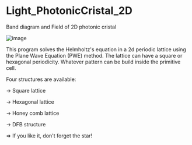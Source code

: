 # Light_PhotonicCristal_2D
Band diagram  and Field of 2D photonic cristal

![image](https://user-images.githubusercontent.com/35040499/111984049-2e24d900-8b0b-11eb-8d66-83058a11af3a.png)


This program solves the Helmholtz's equation in a 2d periodic lattice using the Plane Wave Equation (PWE) method.
The lattice can have a square or hexagonal periodicity. Whatever pattern can be build inside the primitive cell.

Four structures are available:

-> Square lattice

-> Hexagonal lattice

-> Honey comb lattice

-> DFB structure


=> If you like it, don't forget the star!
